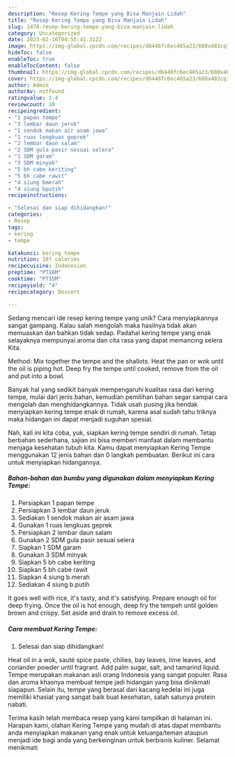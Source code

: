 ```yaml
---
description: "Resep Kering Tempe yang Bisa Manjain Lidah"
title: "Resep Kering Tempe yang Bisa Manjain Lidah"
slug: 1478-resep-kering-tempe-yang-bisa-manjain-lidah
category: Uncategorized
date: 2023-02-16T04:55:41.312Z
image: https://img-global.cpcdn.com/recipes/d6446fc6ec465a23/680x482cq70/kering-tempe-foto-resep-utama.jpg
hideToc: false
enableToc: true
enableTocContent: false
thumbnail: https://img-global.cpcdn.com/recipes/d6446fc6ec465a23/680x482cq70/kering-tempe-foto-resep-utama.jpg
cover: https://img-global.cpcdn.com/recipes/d6446fc6ec465a23/680x482cq70/kering-tempe-foto-resep-utama.jpg
author: Admin
authorAv: notfound
ratingvalue: 3.4
reviewcount: 10
recipeingredient:
- "1 papan tempe"
- "3 lembar daun jeruk"
- "1 sendok makan air asam jawa"
- "1 ruas lengkuas geprek"
- "2 lembar daun salam"
- "2 SDM gula pasir sesuai selera"
- "1 SDM garam"
- "3 SDM minyak"
- "5 bh cabe keriting"
- "5 bh cabe rawit"
- "4 siung bmerah"
- "4 siung bputih"
recipeinstructions:

- "Selesai dan siap dihidangkan!"
categories:
- Resep
tags:
- kering
- tempe

katakunci: kering tempe 
nutrition: 107 calories
recipecuisine: Indonesian
preptime: "PT16M"
cooktime: "PT35M"
recipeyield: "4"
recipecategory: Dessert

---
```





Sedang mencari ide resep kering tempe yang unik? Cara menyiapkannya sangat gampang. Kalau salah mengolah maka hasilnya tidak akan memuaskan dan bahkan tidak sedap. Padahal kering tempe yang enak selayaknya mempunyai aroma dan cita rasa yang dapat memancing selera Kita.





Method: Mix together the tempe and the shallots. Heat the pan or wok until the oil is piping hot. Deep fry the tempe until cooked, remove from the oil and put into a bowl.

Banyak hal yang sedikit banyak mempengaruhi kualitas rasa dari kering tempe, mulai dari jenis bahan, kemudian pemilihan bahan segar sampai cara mengolah dan menghidangkannya. Tidak usah pusing jika hendak menyiapkan kering tempe enak di rumah, karena asal sudah tahu triknya maka hidangan ini dapat menjadi suguhan spesial.






Nah, kali ini kita coba, yuk, siapkan kering tempe sendiri di rumah. Tetap berbahan sederhana, sajian ini bisa memberi manfaat dalam membantu menjaga kesehatan tubuh kita. Kamu dapat menyiapkan Kering Tempe menggunakan 12 jenis bahan dan 0 langkah pembuatan. Berikut ini cara untuk menyiapkan hidangannya.

<!--inarticleads1-->

##### Bahan-bahan dan bumbu yang digunakan dalam menyiapkan Kering Tempe:

1. Persiapkan 1 papan tempe
1. Persiapkan 3 lembar daun jeruk
1. Sediakan 1 sendok makan air asam jawa
1. Gunakan 1 ruas lengkuas geprek
1. Persiapkan 2 lembar daun salam
1. Gunakan 2 SDM gula pasir sesuai selera
1. Siapkan 1 SDM garam
1. Gunakan 3 SDM minyak
1. Siapkan 5 bh cabe keriting
1. Siapkan 5 bh cabe rawit
1. Siapkan 4 siung b.merah
1. Sediakan 4 siung b.putih


It goes well with rice, it&#39;s tasty, and it&#39;s satisfying. Prepare enough oil for deep frying. Once the oil is hot enough, deep fry the tempeh until golden brown and crispy. Set aside and drain to remove excess oil. 

<!--inarticleads2-->

##### Cara membuat Kering Tempe:


1. Selesai dan siap dihidangkan!

Heat oil in a wok, sauté spice paste, chilies, bay leaves, lime leaves, and coriander powder until fragrant. Add palm sugar, salt, and tamarind liquid. Tempe merupakan makanan asli orang Indonesia yang sangat populer. Rasa dan aroma khasnya membuat tempe jadi hidangan yang bisa dinikmati siapapun. Selain itu, tempe yang berasal dari kacang kedelai ini juga memiliki khasiat yang sangat baik buat kesehatan, salah satunya protein nabati. 

Terima kasih telah membaca resep yang kami tampilkan di halaman ini. Harapan kami, olahan Kering Tempe yang mudah di atas dapat membantu anda menyiapkan makanan yang enak untuk keluarga/teman ataupun menjadi ide bagi anda yang berkeinginan untuk berbisnis kuliner. Selamat menikmati
